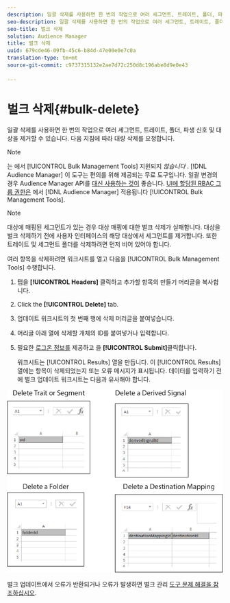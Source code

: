 ```yaml
---
description: 일괄 삭제를 사용하면 한 번의 작업으로 여러 세그먼트, 트레이트, 폴더, 파생 신호 및 대상을 제거할 수 있습니다. 다음 지침에 따라 대량 삭제를 요청합니다.
seo-description: 일괄 삭제를 사용하면 한 번의 작업으로 여러 세그먼트, 트레이트, 폴더, 파생 신호 및 대상을 제거할 수 있습니다. 다음 지침에 따라 대량 삭제를 요청합니다.
seo-title: 벌크 삭제
solution: Audience Manager
title: 벌크 삭제
uuid: 679cde46-09fb-45c6-b84d-47e00e0e7c0a
translation-type: tm+mt
source-git-commit: c9737315132e2ae7d72c250d8c196abe8d9e0e43

---
```



# 벌크 삭제{#bulk-delete}

일괄 삭제를 사용하면 한 번의 작업으로 여러 세그먼트, 트레이트, 폴더, 파생 신호 및 대상을 제거할 수 있습니다. 다음 지침에 따라 대량 삭제를 요청합니다.

<!-- 

<p>t_bulk_delete.xml </p>

 -->

>[!NOTE]
>
>는 에서 [!UICONTROL Bulk Management Tools] 지원되지 *않습니다* . [!DNL Audience Manager] 이 도구는 편의를 위해 제공되는 무료 도구입니다. 일괄 변경의 경우 Audience Manager API를 [대신 사용하는 것이](../../api/rest-api-main/aam-api-getting-started.md) 좋습니다. [UI에 할당된 RBAC 그룹 권한은](../../features/administration/administration-overview.md) 에서 [!DNL Audience Manager] 적용됩니다 [!UICONTROL Bulk Management Tools].

>[!NOTE]
>
>대상에 매핑된 세그먼트가 있는 경우 대상 매핑에 대한 벌크 삭제가 실패합니다. 대상을 벌크 삭제하기 전에 사용자 인터페이스의 해당 대상에서 세그먼트를 제거합니다. 또한 트레이트 및 세그먼트 폴더를 삭제하려면 먼저 비어 있어야 합니다.

여러 항목을 삭제하려면 워크시트를 열고 다음을 [!UICONTROL Bulk Management Tools] 수행합니다.

1. 탭을 **[!UICONTROL Headers]** 클릭하고 추가할 항목의 만들기 머리글을 복사합니다.
2. Click the **[!UICONTROL Delete]** tab.
3. 업데이트 워크시트의 첫 번째 행에 삭제 머리글을 붙여넣습니다.
4. 머리글 아래 열에 삭제할 개체의 ID를 붙여넣거나 입력합니다.
5. 필요한 [로그온 정보를](../../reference/bulk-management-tools/bulk-management-intro.md#auth-reqs) 제공하고 을 **[!UICONTROL Submit]**&#x200B;클릭합니다.

   워크시트는 [!UICONTROL Results] 열을 만듭니다. 이 [!UICONTROL Results] 열에는 항목이 삭제되었는지 또는 오류 메시지가 표시됩니다.
데이터를 입력하기 전에 벌크 업데이트 워크시트는 다음과 유사해야 합니다.

![](assets/delete.png)


벌크 업데이트에서 오류가 반환되거나 오류가 발생하면 벌크 관리 [도구 문제 해결을 참조하십시오](../../reference/bulk-management-tools/bulk-troubleshooting.md).
